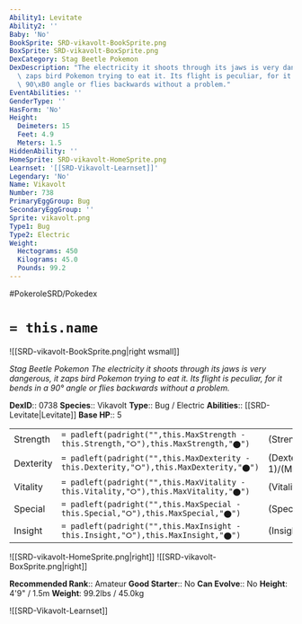 ```yaml
---
Ability1: Levitate
Ability2: ''
Baby: 'No'
BookSprite: SRD-vikavolt-BookSprite.png
BoxSprite: SRD-vikavolt-BoxSprite.png
DexCategory: Stag Beetle Pokemon
DexDescription: "The electricity it shoots through its jaws is very dangerous, it\
  \ zaps bird Pokemon trying to eat it. Its flight is peculiar, for it bends in a\
  \ 90\xB0 angle or flies backwards without a problem."
EventAbilities: ''
GenderType: ''
HasForm: 'No'
Height:
  Deimeters: 15
  Feet: 4.9
  Meters: 1.5
HiddenAbility: ''
HomeSprite: SRD-vikavolt-HomeSprite.png
Learnset: '[[SRD-Vikavolt-Learnset]]'
Legendary: 'No'
Name: Vikavolt
Number: 738
PrimaryEggGroup: Bug
SecondaryEggGroup: ''
Sprite: vikavolt.png
Type1: Bug
Type2: Electric
Weight:
  Hectograms: 450
  Kilograms: 45.0
  Pounds: 99.2
---
```


#PokeroleSRD/Pokedex

# `= this.name`

![[SRD-vikavolt-BookSprite.png|right wsmall]]

*Stag Beetle Pokemon*
*The electricity it shoots through its jaws is very dangerous, it zaps bird Pokemon trying to eat it. Its flight is peculiar, for it bends in a 90° angle or flies backwards without a problem.*

**DexID**:: 0738
**Species**:: Vikavolt
**Type**:: Bug / Electric
**Abilities**:: [[SRD-Levitate|Levitate]]
**Base HP**:: 5

|           |                                                                                        |                                          |
| --------- | -------------------------------------------------------------------------------------- | ---------------------------------------- |
| Strength  | `= padleft(padright("",this.MaxStrength - this.Strength,"⭘"),this.MaxStrength,"⬤")`    | (Strength::2)/(MaxStrength::5)   |
| Dexterity | `= padleft(padright("",this.MaxDexterity - this.Dexterity,"⭘"),this.MaxDexterity,"⬤")` | (Dexterity:: 1)/(MaxDexterity::3) |
| Vitality  | `= padleft(padright("",this.MaxVitality - this.Vitality,"⭘"),this.MaxVitality,"⬤")`    | (Vitality::2)/(MaxVitality::5)   |
| Special   | `= padleft(padright("",this.MaxSpecial - this.Special,"⭘"),this.MaxSpecial,"⬤")`       | (Special::4)/(MaxSpecial::8)     |
| Insight   | `= padleft(padright("",this.MaxInsight - this.Insight,"⭘"),this.MaxInsight,"⬤")`       | (Insight::2)/(MaxInsight::5)     |

![[SRD-vikavolt-HomeSprite.png|right]]
![[SRD-vikavolt-BoxSprite.png|right]]

**Recommended Rank**:: Amateur
**Good Starter**:: No
**Can Evolve**:: No
**Height**: 4'9" / 1.5m
**Weight**: 99.2lbs / 45.0kg

![[SRD-Vikavolt-Learnset]]